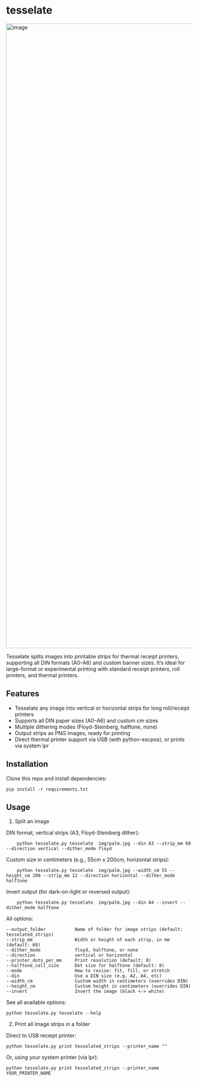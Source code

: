 tesselate
=========

<img width="952" height="1694" alt="image" src="https://github.com/user-attachments/assets/99d68fd0-48e6-4af8-bd22-6a8f2ef55f03" />

Tesselate splits images into printable strips for thermal receipt printers, supporting all DIN formats (A0–A6) and custom banner sizes.
It’s ideal for large-format or experimental printing with standard receipt printers, roll printers, and thermal printers.

Features
--------

- Tesselate any image into vertical or horizontal strips for long roll/receipt printers
- Supports all DIN paper sizes (A0–A6) and custom cm sizes
- Multiple dithering modes (Floyd-Steinberg, halftone, none)
- Output strips as PNG images, ready for printing
- Direct thermal printer support via USB (with python-escpos), or prints via system lpr

Installation
------------

Clone this repo and install dependencies:

    pip install -r requirements.txt

Usage
-----

1. Split an image

DIN format, vertical strips (A3, Floyd-Steinberg dither):

```code
    python tesselate.py tesselate  img/palm.jpg --din A3 --strip_mm 60 --direction vertical --dither_mode floyd
```

Custom size in centimeters (e.g., 55cm x 200cm, horizontal strips):

```code
    python tesselate.py tesselate  img/palm.jpg --width_cm 55 --height_cm 200 --strip_mm 12 --direction horizontal --dither_mode halftone
```

Invert output (for dark-on-light or reversed output):

```code
    python tesselate.py tesselate  img/palm.jpg --din A4 --invert --dither_mode halftone
```

All options:

    --output_folder           Name of folder for image strips (default: tesselated_strips)
    --strip_mm                Width or height of each strip, in mm (default: 60)
    --dither_mode             floyd, halftone, or none
    --direction               vertical or horizontal
    --printer_dots_per_mm     Print resolution (default: 8)
    --halftone_cell_size      Dot size for halftone (default: 8)
    --mode                    How to resize: fit, fill, or stretch
    --din                     Use a DIN size (e.g. A2, A4, etc)
    --width_cm                Custom width in centimeters (overrides DIN)
    --height_cm               Custom height in centimeters (overrides DIN)
    --invert                  Invert the image (black <-> white)

See all available options:

    python tesselate.py tesselate --help

2. Print all image strips in a folder

Direct to USB receipt printer:

    python tesselate.py print tesselated_strips --printer_name ""

Or, using your system printer (via lpr):

    python tesselate.py print tesselated_strips --printer_name YOUR_PRINTER_NAME

